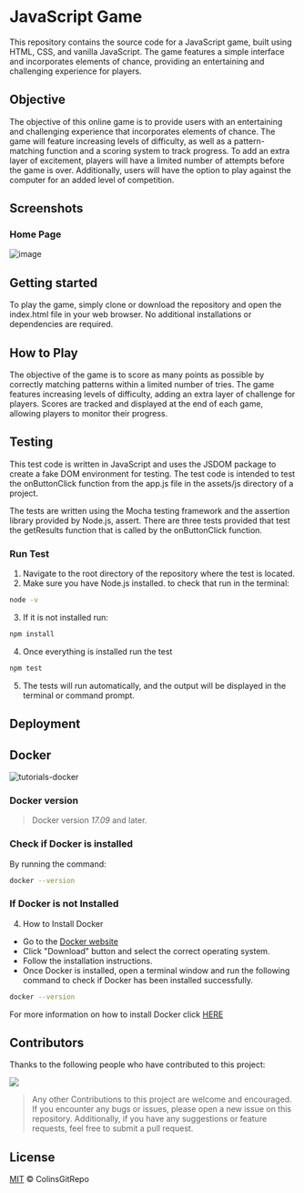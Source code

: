 # JavaScript Game

This repository contains the source code for a JavaScript game, built using HTML, CSS, and vanilla JavaScript. The game features a simple interface and incorporates elements of chance, providing an entertaining and challenging experience for players.  


## Objective

The objective of this online game is to provide users with an entertaining and challenging experience that incorporates elements of chance. The game will feature increasing levels of difficulty, as well as a pattern-matching function and a scoring system to track progress. To add an extra layer of excitement, players will have a limited number of attempts before the game is over. Additionally, users will have the option to play against the computer for an added level of competition.


## Screenshots

### Home Page

![image](https://user-images.githubusercontent.com/56481190/158012848-99ed2052-e5a6-4893-881b-d7368a916c0f.png)


## Getting started

To play the game, simply clone or download the repository and open the index.html file in your web browser. No additional installations or dependencies are required.


## How to Play
The objective of the game is to score as many points as possible by correctly matching patterns within a limited number of tries. The game features increasing levels of difficulty, adding an extra layer of challenge for players. Scores are tracked and displayed at the end of each game, allowing players to monitor their progress.



## Testing
This test code is written in JavaScript and uses the JSDOM package to create a fake DOM environment for testing. The test code is intended to test the onButtonClick function from the app.js file in the assets/js directory of a project.

The tests are written using the Mocha testing framework and the assertion library provided by Node.js, assert. There are three tests provided that test the getResults function that is called by the onButtonClick function.

### Run Test
1. Navigate to the root directory of the repository where the test is located.
2. Make sure you have Node.js installed. to check that run in the terminal:
```sh
node -v
```
3. If it is not installed run:
```sh
npm install
```
4. Once everything is installed run the test 
```sh
npm test
```
5. The tests will run automatically, and the output will be displayed in the terminal or command prompt.


## Deployment


## Docker
![tutorials-docker](https://user-images.githubusercontent.com/45858960/230604592-fdb0e79c-1367-4a38-a574-27025152bdb0.png)

### Docker version
> Docker version *17.09* and later.

### Check if Docker is installed

By running the command:

```sh
docker --version
```
### If Docker is not Installed

4. How to Install Docker
- Go to the [Docker website](https://www.docker.com/products/docker-desktop)
- Click "Download" button and select the correct operating system.
- Follow the installation instructions.
- Once Docker is installed, open a terminal window and run the following command to check if Docker has been installed successfully.
```sh
docker --version
```
For more information on how to install Docker click [HERE](https://docs.docker.com/get-docker/)



## Contributors

Thanks to the following people who have contributed to this project: 

<a href="https://github.com/COLINSGITREPO/javascript-game/graphs/contributors">
  <img src="https://contrib.rocks/image?repo=COLINSGITREPO/javascript-game" />
</a>


> Any other Contributions to this project are welcome and encouraged. If you encounter any bugs or issues, please open a new issue on this repository. Additionally, if you have any suggestions or feature requests, feel free to submit a pull request.

## License

[MIT](LICENSE) © ColinsGitRepo
